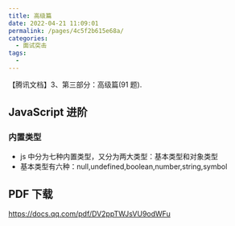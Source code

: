 ```yaml
---
title: 高级篇
date: 2022-04-21 11:09:01
permalink: /pages/4c5f2b615e68a/
categories:
  - 面试突击
tags:
  -
---
```


【腾讯文档】3、第三部分：高级篇(91 题).

<!-- more -->

## JavaScript 进阶

### 内置类型

- js 中分为七种内置类型，又分为两大类型：基本类型和对象类型
- 基本类型有六种：null,undefined,boolean,number,string,symbol

## PDF 下载

<https://docs.qq.com/pdf/DV2ppTWJsVU9odWFu>
